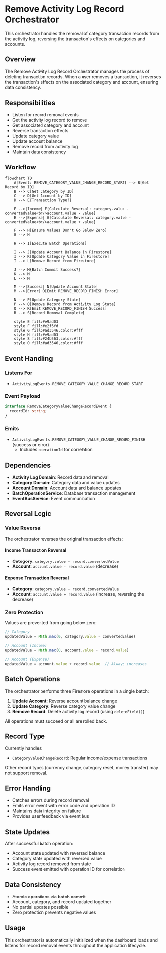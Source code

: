# Remove Activity Log Record Orchestrator

This orchestrator handles the removal of category transaction records from the activity log, reversing the transaction's effects on categories and accounts.

## Overview

The Remove Activity Log Record Orchestrator manages the process of deleting transaction records. When a user removes a transaction, it reverses the transaction's effects on the associated category and account, ensuring data consistency.

## Responsibilities

- Listen for record removal events
- Get the activity log record to remove
- Get associated category and account
- Reverse transaction effects
- Update category value
- Update account balance
- Remove record from activity log
- Maintain data consistency

## Workflow

```mermaid
flowchart TD
    A[Event: REMOVE_CATEGORY_VALUE_CHANGE_RECORD_START] --> B[Get Record by ID]
    B --> C[Get Category by ID]
    C --> D[Get Account by ID]
    D --> E{Transaction Type?}
    
    E -->|Income| F[Calculate Reversal: category.value - convertedValue<br/>account.value - value]
    E -->|Expense| G[Calculate Reversal: category.value - convertedValue<br/>account.value + value]
    
    F --> H[Ensure Values Don't Go Below Zero]
    G --> H
    
    H --> I[Execute Batch Operations]
    
    I --> J[Update Account Balance in Firestore]
    I --> K[Update Category Value in Firestore]
    I --> L[Remove Record from Firestore]
    
    J --> M{Batch Commit Success?}
    K --> M
    L --> M
    
    M -->|Success| N[Update Account State]
    M -->|Error| O[Emit REMOVE_RECORD_FINISH Error]
    
    N --> P[Update Category State]
    P --> Q[Remove Record from Activity Log State]
    Q --> R[Emit REMOVE_RECORD_FINISH Success]
    R --> S[Record Removal Complete]
    
    style E fill:#e9ad03
    style F fill:#e2f5fd
    style G fill:#ad3546,color:#fff
    style H fill:#e9ad03
    style S fill:#24b563,color:#fff
    style O fill:#ad3546,color:#fff
```

## Event Handling

### Listens For

- `ActivityLogEvents.REMOVE_CATEGORY_VALUE_CHANGE_RECORD_START`

### Event Payload

```typescript
interface RemoveCategoryValueChangeRecordEvent {
  recordId: string;
}
```

### Emits

- `ActivityLogEvents.REMOVE_CATEGORY_VALUE_CHANGE_RECORD_FINISH` (success or error)
  - Includes `operationId` for correlation

## Dependencies

- **Activity Log Domain**: Record data and removal
- **Category Domain**: Category data and value updates
- **Account Domain**: Account data and balance updates
- **BatchOperationService**: Database transaction management
- **EventBusService**: Event communication

## Reversal Logic

### Value Reversal

The orchestrator reverses the original transaction effects:

#### Income Transaction Reversal
- **Category**: `category.value - record.convertedValue`
- **Account**: `account.value - record.value` (decrease)

#### Expense Transaction Reversal
- **Category**: `category.value - record.convertedValue`
- **Account**: `account.value + record.value` (increase, reversing the decrease)

### Zero Protection

Values are prevented from going below zero:
```typescript
// Category
updatedValue = Math.max(0, category.value - convertedValue)

// Account (Income)
updatedValue = Math.max(0, account.value - record.value)

// Account (Expense)
updatedValue = account.value + record.value  // Always increases
```

## Batch Operations

The orchestrator performs three Firestore operations in a single batch:

1. **Update Account**: Reverse account balance change
2. **Update Category**: Reverse category value change
3. **Remove Record**: Delete activity log record (using `deleteField()`)

All operations must succeed or all are rolled back.

## Record Type

Currently handles:
- `CategoryValueChangeRecord`: Regular income/expense transactions

Other record types (currency change, category reset, money transfer) may not support removal.

## Error Handling

- Catches errors during record removal
- Emits error event with error code and operation ID
- Maintains data integrity on failure
- Provides user feedback via event bus

## State Updates

After successful batch operation:
- Account state updated with reversed balance
- Category state updated with reversed value
- Activity log record removed from state
- Success event emitted with operation ID for correlation

## Data Consistency

- Atomic operations via batch commit
- Account, category, and record updated together
- No partial updates possible
- Zero protection prevents negative values

## Usage

This orchestrator is automatically initialized when the dashboard loads and listens for record removal events throughout the application lifecycle.
